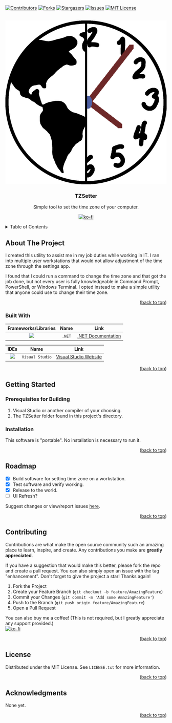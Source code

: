 <a id="readme-top"></a>
[![Contributors][contributors-shield]][contributors-url]
[![Forks][forks-shield]][forks-url]
[![Stargazers][stars-shield]][stars-url]
[![Issues][issues-shield]][issues-url]
[![MIT License][license-shield]][license-url]

<!-- PROJECT LOGO -->
<br />
<div align="center">
  <a href="https://github.com/jbs4bmx/ArmbandCore">
    <img src="./res/GlobeClock_White_512.png" alt="logo" width="512" height="512">
  </a>

  <h3 align="center">TZSetter</h3>

  <p align="center">Simple tool to set the time zone of your computer.<br /></p>

  [![ko-fi](https://ko-fi.com/img/githubbutton_sm.svg)](https://ko-fi.com/X8X611JH15)
</div>



<!-- TABLE OF CONTENTS -->
<details>
  <summary>Table of Contents</summary>
  <ol>
    <li>
      <a href="#about-the-project">About The Project</a>
      <ul>
        <li><a href="#built-with">Built With</a></li>
      </ul>
    </li>
    <li>
      <a href="#getting-started">Getting Started</a>
      <ul>
        <li><a href="#prerequisitesforbuilding">Prerequisites for Building</a></li>
        <li><a href="#installation">Installation</a></li>
      </ul>
    </li>
    <li><a href="#roadmap">Roadmap</a></li>
    <li><a href="#contributing">Contributing</a></li>
    <li><a href="#license">License</a></li>
    <li><a href="#acknowledgments">Acknowledgments</a></li>
  </ol>
</details>



<!-- ABOUT THE PROJECT -->
## About The Project
I created this utility to assist me in my job duties while working in IT. I ran into multiple user workstations that would not allow adjustment of the time zone through the settings app.

I found that I could run a command to change the time zone and that got the job done, but not every user is fully knowledgeable in Command Prompt, PowerShell, or Windows Terminal. I opted instead to make a simple utility that anyone could use to change their time zone.

<p align="right">(<a href="#readme-top">back to top</a>)</p>



### Built With
| Frameworks/Libraries                                      | Name         | Link                                       |
| :-------------------------------------------------------: | :----------: | :----------------------------------------: |
| <img src="./images/icons/DotNet.svg" width="48">          | `.NET`       | [.NET Documentation][NET-url]              |

|                         IDEs                                |      Name       | Link                                      |
| :---------------------------------------------------------: | :-------------: | :---------------------------------------: |
| <img src="./images/icons/VisualStudio-Dark.svg" width="48"> | `Visual Studio` | [Visual Studio Website][VisualStudio-url] |

<p align="right">(<a href="#readme-top">back to top</a>)</p>



<!-- GETTING STARTED -->
## Getting Started

### Prerequisites for Building
  1. Visual Studio or another compiler of your choosing.
  2. The TZSetter folder found in this project's directory.

### Installation
This software is "portable". No installation is necessary to run it.

<p align="right">(<a href="#readme-top">back to top</a>)</p>


<!-- ROADMAP -->
## Roadmap

- [x] Build software for setting time zone on a workstation.
- [x] Test software and verify working.
- [x] Release to the world.
- [ ] UI Refresh?

Suggest changes or view/report issues [here](https://github.com/jbs4bmx/TZSetter/issues).

<p align="right">(<a href="#readme-top">back to top</a>)</p>



<!-- CONTRIBUTING -->
## Contributing

Contributions are what make the open source community such an amazing place to learn, inspire, and create. Any contributions you make are **greatly appreciated**.

If you have a suggestion that would make this better, please fork the repo and create a pull request. You can also simply open an issue with the tag "enhancement".
Don't forget to give the project a star! Thanks again!

1. Fork the Project
2. Create your Feature Branch (`git checkout -b feature/AmazingFeature`)
3. Commit your Changes (`git commit -m 'Add some AmazingFeature'`)
4. Push to the Branch (`git push origin feature/AmazingFeature`)
5. Open a Pull Request

You can also buy me a coffee! (This is not required, but I greatly appreciate any support provided.)</br>
[![ko-fi](https://ko-fi.com/img/githubbutton_sm.svg)](https://ko-fi.com/X8X611JH15)

<p align="right">(<a href="#readme-top">back to top</a>)</p>



<!-- LICENSE -->
## License

Distributed under the MIT License. See `LICENSE.txt` for more information.

<p align="right">(<a href="#readme-top">back to top</a>)</p>



<!-- ACKNOWLEDGMENTS -->
## Acknowledgments
None yet.

<p align="right">(<a href="#readme-top">back to top</a>)</p>



<!-- Repository Metrics -->
[contributors-shield]: https://img.shields.io/github/contributors/jbs4bmx/ArmbandCore.svg?style=for-the-badge
[contributors-url]: https://github.com/jbs4bmx/ArmbandCore/graphs/contributors
[forks-shield]: https://img.shields.io/github/forks/jbs4bmx/ArmbandCore.svg?style=for-the-badge
[forks-url]: https://github.com/jbs4bmx/ArmbandCore/network/members
[stars-shield]: https://img.shields.io/github/stars/jbs4bmx/ArmbandCore.svg?style=for-the-badge
[stars-url]: https://github.com/jbs4bmx/ArmbandCore/stargazers
[issues-shield]: https://img.shields.io/github/issues/jbs4bmx/ArmbandCore.svg?style=for-the-badge
[issues-url]: https://github.com/jbs4bmx/ArmbandCore/issues
[license-shield]: https://img.shields.io/github/license/jbs4bmx/ArmbandCore.svg?style=for-the-badge
[license-url]: https://github.com/jbs4bmx/ArmbandCore/blob/master/LICENSE.txt

<!-- Framwork/Library URLs -->
[NET-url]: https://learn.microsoft.com/en-us/dotnet/
[VisualStudio-url]: https://visualstudio.microsoft.com/
